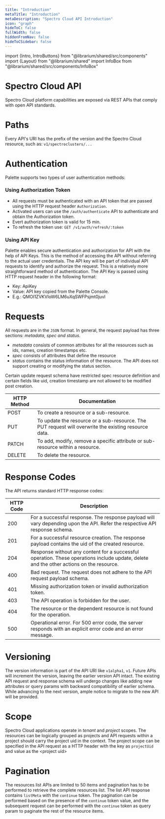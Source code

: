 ```yaml
---
title: "Introduction"
metaTitle: "Introduction"
metaDescription: "Spectro Cloud API Introduction"
icon: "graph"
hideToC: false
fullWidth: false
hiddenFromNav: false
hideToCSidebar: false
---
```

import {Intro, IntroButtons} from "@librarium/shared/src/components"
import {Layout} from "@librarium/shared"
import InfoBox from "@librarium/shared/src/components/InfoBox"

<Intro>

# Spectro Cloud API

</Intro>


Spectro Cloud platform capabilities are exposed via REST APIs that comply with open API standards. 

# Paths

Every API's URI has the prefix of the version and the Spectro Cloud resource, such as: `v1/spectroclusters/...`

# Authentication
Palette supports two types of user authentication methods: 
### Using Authorization Token
  * All requests must be authenticated with an API token that are passed using the HTTP request header `Authorization`. 
  * Activated users can use the `/auth/authenticate` API to authenticate and obtain the Authorization token. 
  * Evert authorization token is valid for 15 min. 
  * To refresh the token use: `GET /v1/auth/refresh/:token` 
### Using API Key
Palette enables secure authentication and authorization for API with the help of API Keys. This is the method of accessing the API without referring to the actual user credentials. The API key will be part of individual API requests to identify and authorize the request. This is a relatively more straightforward method of authentication. The API Key is passed using HTTP request header in the following format:
  * Key: ApiKey
  * Value: API key copied from the Palette Console. 
  * E.g.: QMOI1ZVKVIoW6LM6uXqSWFPsjmt0juvl
         
# Requests

All requests are in the `JSON` format. In general, the request payload has three sections: *metadata, spec and status*.

* *metadata* consists of common attributes for all the resources such as ids, names, creation timestamps etc. 
* *spec* consists of attributes that define the resource
* *status* contains the status information of the resource. The API does not support creating or modifying the status section. 

<InfoBox>
Certain update request schema have restricted spec resource definition and certain fields like uid, creation timestamp are not allowed to be modified post creation.
</InfoBox>

| HTTP Method | Documentation |
| --- | --- |
| POST | To create a resource or a sub-resource. |
| PUT | To update the resource or a sub-resource. The PUT request will overwrite the existing resource data. |
| PATCH | To add, modify, remove a specific attribute or sub-resource within a resource. |
| DELETE | To delete the resource. |

# Response Codes

The API returns standard HTTP response codes:

| HTTP Code | Description |
| --- | --- |
| 200 | For a successful response. The response payload will vary depending upon the API. Refer the respective API response schema. |
| 201 | For a successful resource creation. The response payload contains the uid of the created resource. |
| 204 | Response without any content for a successful operation. These operations include update, delete and the other actions on the resource. |
| 400 | Bad request. The request does not adhere to the API request payload schema. |
| 401 | Missing authorization token or invalid authorization token. |
| 403 | The API operation is forbidden for the user. |
| 404 | The resource or the dependent resource is not found for the operation. |
| 500 | Operational error. For 500 error code, the server responds with an explicit error code and an error message. |

# Versioning

The version information is part of the API URI like `v1alpha1`, `v1`. Future APIs will increment the version, leaving the earlier version API intact. The existing API request and response schema will undergo changes like adding new attributes or query params with backward compatibility of earlier schema. While advancing to the next version, ample notice to migrate to the new API will be provided.

# Scope

Spectro Cloud applications operate in *tenant* and *project* scopes. The resources can be logically grouped as projects and API requests within a project should carry the project uid in the context. The project scope  can be specified in the API request as a HTTP header with the key as `projectUid` and value as the &lt;project uid&gt;

# Pagination

The resources list APIs are limited to 50 items and pagination has to be performed to retrieve the complete resources list. The list API response contains `listMeta` with the `continue` token. The pagination can be performed based on the presence of the `continue` token value, and the subsequent request can be performed with the `continue` token as query param to paginate the rest of the resource items.
